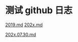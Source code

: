 # 测试 github 日志 

[2019.md](blogs/years/2019/2019.md) 
[202x.md](blogs/years/2024/2024.md) 



[202x.07.30.md](blogs/years/incoming/202x.07.30.md) 





